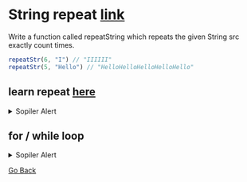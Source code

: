 # String repeat [link](https://www.codewars.com/kata/57a0e5c372292dd76d000d7e)
Write a function called repeatString which repeats the given String src exactly count times.
```js
repeatStr(6, "I") // "IIIIII"
repeatStr(5, "Hello") // "HelloHelloHelloHelloHello"
```
## learn repeat [here](https://developer.mozilla.org/en-US/docs/Web/JavaScript/Reference/Global_Objects/String/repeat)
<details><summary>Sopiler Alert</summary>
<code><pre>
function repeatStr (n, s) {
  return s.repeat(n);
}
// another
function repeatStr (n, s) {
  String.prototype.repeat = function(n) {
     return (new Array(n + 1)).join(this);
  };
  return s.repeat(n);
}
</pre></code></details>

## for / while loop
<details><summary>Sopiler Alert</summary><code><pre>
function repeatStr (n, s) {
var str="";
for(var i=0; i < n; i++)
  str+=s;
  return str;
}
// while loop
function repeatStr (n, s) {
  var myString = '';
  while(n > 0) {
    myString += s;
    n--;
  }
  return myString;
}
</pre></code></details>

[Go Back](../../index.md)
